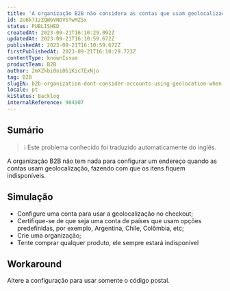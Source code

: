 ```yaml
---
title: 'A organização B2B não considera as contas que usam geolocalização ao registrar o endereço'
id: 2o6k71zZQWGVNDVSTwMZSx
status: PUBLISHED
createdAt: 2023-09-21T16:10:29.092Z
updatedAt: 2023-09-21T16:10:59.672Z
publishedAt: 2023-09-21T16:10:59.672Z
firstPublishedAt: 2023-09-21T16:10:29.723Z
contentType: knownIssue
productTeam: B2B
author: 2mXZkbi0oi061KicTExNjo
tag: B2B
slugEN: b2b-organization-dont-consider-accounts-using-geolocation-when-registering-address
locale: pt
kiStatus: Backlog
internalReference: 904907
---
```


## Sumário

>ℹ️ Este problema conhecido foi traduzido automaticamente do inglês.


A organização B2B não tem nada para configurar um endereço quando as contas usam geolocalização, fazendo com que os itens fiquem indisponíveis.

## Simulação



- Configure uma conta para usar a geolocalização no checkout;
- Certifique-se de que seja uma conta de países que usam opções predefinidas, por exemplo, Argentina, Chile, Colômbia, etc;
- Crie uma organização;
- Tente comprar qualquer produto, ele sempre estará indisponível

## Workaround


Altere a configuração para usar somente o código postal.



